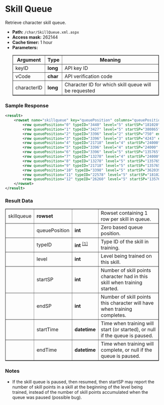 # Skill Queue
Retrieve character skill queue.

* __Path:__ ``/char/SkillQueue.xml.aspx``
* __Access mask:__ 262144
* __Cache timer:__ 1 hour
* __Parameters:__
    <table border="1">
        <tbody>
            <tr>
                <th>Argument</th>
                <th>Type</th>
                <th>Meaning</th>
            </tr>
            <tr>
                <td>keyID</td>
                <td><strong>long</strong></td>
                <td>API key ID</td>
            </tr>
            <tr>
                <td>vCode</td>
                <td><strong>char</strong></td>
                <td>API verification code</td>
            </tr>
            <tr>
                <td>characterID</td>
                <td><strong>long</strong></td>
                <td>Character ID for which skill queue will be requested</td>
            </tr>
        </tbody>
    </table>

### Sample Response

```xml
<result>
    <rowset name="skillqueue" key="queuePosition" columns="queuePosition,typeID,level,startSP,endSP,startTime,endTime">
        <row queuePosition="0" typeID="3440" level="5" startSP="181020" endSP="1024000" startTime="2015-11-25 07:50:03" endTime="2015-12-11 14:06:09"/>
        <row queuePosition="1" typeID="3427" level="5" startSP="380865" endSP="512000" startTime="2015-12-11 14:06:09" endTime="2015-12-14 02:48:48"/>
        <row queuePosition="2" typeID="3396" level="2" startSP="750" endSP="4243" startTime="2015-12-14 02:48:48" endTime="2015-12-14 04:25:49"/>
        <row queuePosition="3" typeID="3396" level="3" startSP="4243" endSP="24000" startTime="2015-12-14 04:25:49" endTime="2015-12-14 13:34:38"/>
        <row queuePosition="4" typeID="21718" level="4" startSP="24000" endSP="135765" startTime="2015-12-14 13:34:38" endTime="2015-12-16 17:19:13"/>
        <row queuePosition="5" typeID="3396" level="4" startSP="24000" endSP="135765" startTime="2015-12-16 17:19:13" endTime="2015-12-18 21:03:48"/>
        <row queuePosition="6" typeID="3396" level="5" startSP="135765" endSP="768000" startTime="2015-12-18 21:03:48" endTime="2015-12-31 01:45:53"/>
        <row queuePosition="7" typeID="13278" level="4" startSP="24000" endSP="135765" startTime="2015-12-31 01:45:53" endTime="2016-01-02 05:30:28"/>
        <row queuePosition="8" typeID="13278" level="5" startSP="135765" endSP="768000" startTime="2016-01-02 05:30:28" endTime="2016-01-14 10:12:33"/>
        <row queuePosition="9" typeID="21718" level="5" startSP="135765" endSP="768000" startTime="2016-01-14 10:12:33" endTime="2016-01-26 14:54:38"/>
        <row queuePosition="10" typeID="3398" level="5" startSP="362039" endSP="2048000" startTime="2016-01-26 14:54:38" endTime="2016-02-28 03:26:53"/>
        <row queuePosition="11" typeID="22578" level="5" startSP="181020" endSP="1024000" startTime="2016-02-28 03:26:53" endTime="2016-03-15 09:42:59"/>
        <row queuePosition="12" typeID="26260" level="5" startSP="135765" endSP="768000" startTime="2016-03-15 09:42:59" endTime="2016-03-27 14:25:04"/>
    </rowset>
</result>
```

### Result Data

<table border="1">
    <tbody>
        <tr>
            <td>skillqueue</td>
            <td><strong>rowset</strong></td>
            <td></td>
            <td>Rowset containing 1 row per skill in queue.</td>
        </tr>
        <tr>
            <td></td>
            <td>queuePosition</td>
            <td><strong>int</strong></td>
            <td>Zero based queue position.</td>
        </tr>
        <tr>
            <td></td>
            <td>typeID</td>
            <td nowrap>
                <strong>int</strong>
                <sup>
                    <a href="../../sde/yaml/yaml_typeIDs.html" title="Inventory Types file">[1]</a>
                </sup>
	    </td>
            <td>Type ID of the skill in training.</td>
        </tr>
        <tr>
            <td></td>
            <td>level</td>
            <td><strong>int</strong></td>
            <td>Level being trained on this skill.</td>
        </tr>
        <tr>
            <td></td>
            <td>startSP</td>
            <td><strong>int</strong></td>
            <td>Number of skill points character had in this skill when training started.</td>
        </tr>
        <tr>
            <td></td>
            <td>endSP</td>
            <td><strong>int</strong></td>
            <td>Number of skill points this character will have when training completes.</td>
        </tr>
        <tr>
            <td></td>
            <td>startTime</td>
            <td><strong>datetime</strong></td>
            <td>Time when training will start (or started), or null if the queue is paused.</td>
        </tr>
        <tr>
            <td></td>
            <td>endTime</td>
            <td><strong>datetime</strong></td>
            <td>Time when training will complete, or null if the queue is paused.</td>
        </tr>
    </tbody>
</table>

### Notes

* If the skill queue is paused, then resumed, then startSP may report the number of skill points in a skill at the beginning of the level being trained, instead of the number of skill points accumulated when the queue was paused (possible bug).

